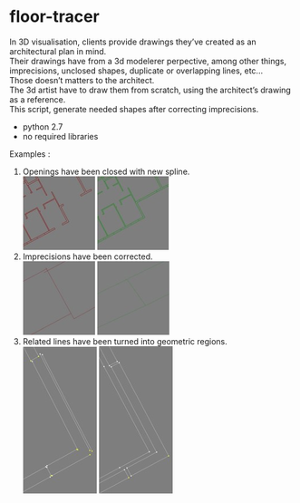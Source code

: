# floor-tracer

In 3D visualisation, clients provide drawings they’ve created as an architectural plan in mind.\
Their drawings have from a 3d modelerer perpective, among other things, imprecisions, unclosed shapes, duplicate or overlapping lines, etc...\
Those doesn’t matters to the architect.\
The 3d artist have to draw them from scratch, using the architect’s drawing as a reference.\
This script, generate needed shapes after correcting imprecisions.
- python 2.7
- no required libraries

Examples :
1. Openings have been closed with new spline.\
	![](/assets/e11.jpg)
	![](/assets/e12.jpg)
2. Imprecisions have been corrected.\
	![](/assets/e21.jpg)
	![](/assets/e22.jpg)
3. Related lines have been turned into geometric regions.\
	![](/assets/e31.jpg)
	![](/assets/e32.jpg)
